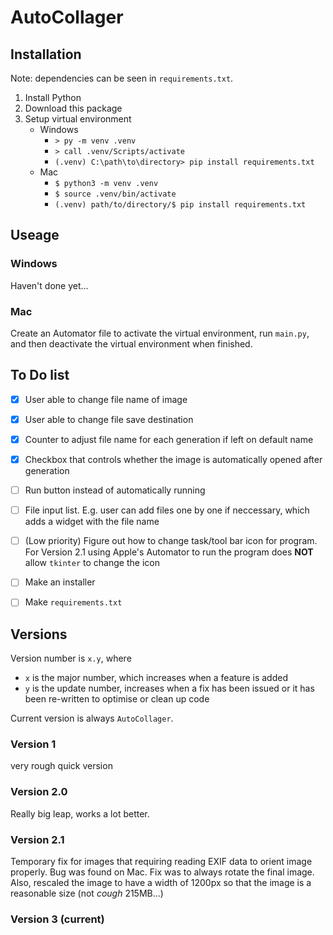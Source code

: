 # AutoCollager

## Installation
Note: dependencies can be seen in `requirements.txt`.
1. Install Python
2. Download this package
3. Setup virtual environment
   - Windows
     - `> py -m venv .venv`
     - `> call .venv/Scripts/activate`
     - `(.venv) C:\path\to\directory> pip install requirements.txt`
   - Mac
     - `$ python3 -m venv .venv`
     - `$ source .venv/bin/activate`
     - `(.venv) path/to/directory/$ pip install requirements.txt`

## Useage
### Windows
Haven't done yet...

### Mac
Create an Automator file to activate the virtual environment, run `main.py`, and then deactivate the virtual environment when finished.


## To Do list
- [x] User able to change file name of image 
- [x] User able to change file save destination 
- [x] Counter to adjust file name for each generation if left on default name
- [x] Checkbox that controls whether the image is automatically opened after generation
- [ ] Run button instead of automatically running
- [ ] File input list. E.g. user can add files one by one if neccessary, which adds a widget with the file name
- [ ] (Low priority) Figure out how to change task/tool bar icon for program. For Version 2.1 using Apple's Automator to run the program does **NOT** allow `tkinter` to change the icon
- [ ] Make an installer
- [ ] Make `requirements.txt`


## Versions
Version number is `x.y`, where
- `x` is the major number, which increases when a feature is added
- `y` is the update number, increases when a fix has been issued or it has been re-written to optimise or clean up code

Current version is always `AutoCollager`.

### Version 1
very rough quick version

### Version 2.0
Really big leap, works a lot better.

### Version 2.1
Temporary fix for images that requiring reading EXIF data to orient image properly. Bug was found on Mac.
Fix was to always rotate the final image. Also, rescaled the image to have a width of 1200px so that the image is a reasonable size (not *cough* 215MB...)

### Version 3 (current)
